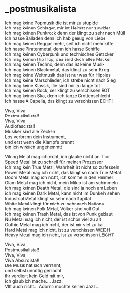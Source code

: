 # _postmusikalista

Ich mag keine Popmusik die ist mir zu stupide  
Ich mag keinen Schlager, mir ist Heimat nur zuwider  
Ich mag keinen Punkrock denn der klingt zu sehr nach Müll  
Ich hasse Balladen denn ich hab genug von Liebe  
Ich mag keinen Reggae mehr, seit ich nicht mehr kiffe  
Ich hasse Piratenmetal, denn ich hasse Schiffe  
Ich mag keinen Cyberpunk und technisches Getacker  
Ich mag keinen Hip Hop, das sind doch alles Macker  
Ich mag keinen Techno, denn das ist keine Musik  
Ich mag keinen Blackmetal, das klingt zu sehr Krieg  
Ich mag keine Weltmusik das ist nur was für Hippies  
Ich mag keine Marschlieder, ich strebe nicht nach Sieg  
Ich mag keine Klassik, die sind mir zu lange tot  
Ich mag keinen Rock, der klingt zu verschissen ROT  
Ich mag keinen Ska, denn ich tanze Grottenschlecht  
Ich hasse A Capella, das klingt zu verschissen ECHT!

Viva, Viva,  
Postmusikalista!!  
Viva, Viva,  
Audiofascista!!  
Musiker sind alle Zecken  
Los verbrenn dein Instrument,  
und erst wenn die Klampfe brennt  
bin ich wirklich ungehemmt!

Viking Metal mag ich nicht, ich glaube nicht an Thor  
Speed Metal ist zu schnell für meinen Prozessor   
Ich mag kein True Metal, Wahrheit ist nicht so zu fesseln  
Power Metal mag ich nicht, das klingt so nach True Metal  
Doom Metal mag ich nicht, ich komme in den Himmel  
Glam Metal mag ich nicht, mein Mikro ist am schimmeln  
ich mag keinen Death Metal, die sind ja noch am Leben  
ich mag keinen Dark Metal, kann nicht im Dunkeln sehen  
Industrial Metal klingt so sehr nach Kapital  
White Metal klingt für mich zu sehr nach National  
Ich mag keinen Folk Metal, Völker sind voll Out  
Ich mag keinen Trash Metal, das ist von Punk geklaut  
Nu Metal mag ich nicht, der ist schon viel zu alt  
Gothic Metal mag ich nicht, der ist mir viel zu kalt  
Hard Metal mag ich nicht, ist zu verschissen WEICH  
Heavy Metal mag ich nicht, ist zu verschissen LEICHT

Viva, Viva,   
Postmusikalista!!  
Viva, Viva,  
Viva Absurdista!!  
Die Musik hat sich verrannt,  
und selbst unnötig gemacht  
ihr verdient kein Geld mit mir,  
ich glaub ich mache.... Jazz.  
Vllt auch nicht... Adorno mochte keinen Jazz...

